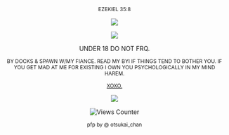 <p align="center">
    <sup>EZEKIEL 35:8</sup>
</p>

<p align="center">
  <img src="https://i.postimg.cc/m2t4syJ5/IMG-5681.jpg" />
</p>

<p align="center">
  <img src="https://gifcity.carrd.co/assets/images/gallery49/abc5acb3.png?v=e3c0bc0f" />
</p>

<p align="center">
   UNDER 18 DO NOT FRQ.
</p>

<p align="center">
<sub> BY DOCKS & SPAWN W/MY FIANCE. READ MY BYI IF THINGS TEND TO BOTHER YOU. 
    IF YOU GET MAD AT ME FOR EXISTING I OWN YOU PSYCHOLOGICALLY IN MY MIND HAREM. </sub>
</p>

<p align="center">
<sub>  
<a href="https://guns.lol/formaldehyde">XOXO.</a>
 </sub>
</p>
<p align="center">
  <img src="https://i.postimg.cc/Cx5CDKRQ/Screenshot-2025-05-16-at-02-03-56-Putrescine-Wikipedia.png"
)"/> </p>
<p align="center">
   <img src="https://views-counter.vercel.app/badge?pageId=https%3A%2F%2Fgithub%2Ecom%2Fputrescine%2Fputrescine&leftColor=000000&rightColor=806f66&type=total&label=SUPERFANS&style=none" alt="Views Counter">
    
<p align="center">
    <sup>pfp by @ otsukai_chan</sup>
</p>
